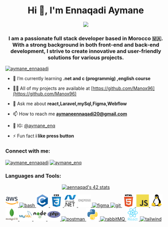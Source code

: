 <h1 align="center">Hi 👋, I'm Ennaqadi Aymane</h1>
<div id="header" align="center">
  <img src="https://media.giphy.com/media/v1.Y2lkPTc5MGI3NjExa3UzMTUwdmNhaDF6dTY2dDVhcDY3emt4am1id290MDc2eG50eG9qeiZlcD12MV9pbnRlcm5hbF9naWZfYnlfaWQmY3Q9Zw/yBvndlpq8aCvS/giphy.gif" width="500"/>
</div>

<h3 align="center">I am a passionate full stack developer based in Morocco 🇲🇦. With a strong background in both front-end and back-end development, I strive to create innovative and user-friendly solutions for various projects.</h3>
<p align="left"> <a href="https://twitter.com/aymaneennaqadi" target="blank"><img src="https://img.shields.io/twitter/follow/aymaneennaqadi?logo=twitter&style=for-the-badge" alt="aymane_ennaqadi" /></a> </p>

- 🌱 I’m currently learning **.net and c (programmig) ,english course**

- 👨‍💻 All of my projects are available at [https://github.com/Manox96](https://github.com/Manox96)

- 💬 Ask me about **react,Laravel,mySql,Figma,Webflow**

- 📫 How to reach me **aymaneennaqadi20@gmail.com**

- 📄 IG: [@aymane_enq](https://www.instagram.com/aymane_enq/)

- ⚡ Fun fact **i like press button**

<h3 align="left">Connect with me:</h3>
<p align="left">
<a href="https://twitter.com/aymaneennaqadi" target="blank"><img align="center" src="https://raw.githubusercontent.com/rahuldkjain/github-profile-readme-generator/master/src/images/icons/Social/twitter.svg" alt="aymane_ennaqadi" height="30" width="40" /></a>
<a href="https://instagram.com/aymane_enq" target="blank"><img align="center" src="https://raw.githubusercontent.com/rahuldkjain/github-profile-readme-generator/master/src/images/icons/Social/instagram.svg" alt="aymane_enq" height="30" width="40" /></a>
</p>

<h3 align="left">Languages and Tools:</h3>

<div align="center">
  <a href="https://github.com/oakoudad/badge42"><img src="https://badge.mediaplus.ma/binary/aennaqad" alt="aennaqad's 42 stats" /></a>
</div>

<p align="left"> <a href="https://aws.amazon.com" target="_blank" rel="noreferrer"> <img src="https://raw.githubusercontent.com/devicons/devicon/master/icons/amazonwebservices/amazonwebservices-original-wordmark.svg" alt="aws" width="40" height="40"/> </a> <a href="https://www.gnu.org/software/bash/" target="_blank" rel="noreferrer"> <img src="https://www.vectorlogo.zone/logos/gnu_bash/gnu_bash-icon.svg" alt="bash" width="40" height="40"/> </a> <a href="https://www.cprogramming.com/" target="_blank" rel="noreferrer"> <img src="https://raw.githubusercontent.com/devicons/devicon/master/icons/c/c-original.svg" alt="c" width="40" height="40"/> </a> <a href="https://www.w3schools.com/css/" target="_blank" rel="noreferrer"> <img src="https://raw.githubusercontent.com/devicons/devicon/master/icons/css3/css3-original-wordmark.svg" alt="css3" width="40" height="40"/> </a> <a href="https://dotnet.microsoft.com/" target="_blank" rel="noreferrer"> <img src="https://raw.githubusercontent.com/devicons/devicon/master/icons/dot-net/dot-net-original-wordmark.svg" alt="dotnet" width="40" height="40"/> </a> <a href="https://expressjs.com" target="_blank" rel="noreferrer"> <img src="https://raw.githubusercontent.com/devicons/devicon/master/icons/express/express-original-wordmark.svg" alt="express" width="40" height="40"/> </a> <a href="https://www.figma.com/" target="_blank" rel="noreferrer"> <img src="https://www.vectorlogo.zone/logos/figma/figma-icon.svg" alt="figma" width="40" height="40"/> </a> <a href="https://git-scm.com/" target="_blank" rel="noreferrer"> <img src="https://www.vectorlogo.zone/logos/git-scm/git-scm-icon.svg" alt="git" width="40" height="40"/> </a> <a href="https://www.w3.org/html/" target="_blank" rel="noreferrer"> <img src="https://raw.githubusercontent.com/devicons/devicon/master/icons/html5/html5-original-wordmark.svg" alt="html5" width="40" height="40"/> </a> <a href="https://developer.mozilla.org/en-US/docs/Web/JavaScript" target="_blank" rel="noreferrer"> <img src="https://raw.githubusercontent.com/devicons/devicon/master/icons/javascript/javascript-original.svg" alt="javascript" width="40" height="40"/> </a> <a href="https://www.linux.org/" target="_blank" rel="noreferrer"> <img src="https://raw.githubusercontent.com/devicons/devicon/master/icons/linux/linux-original.svg" alt="linux" width="40" height="40"/> </a> <a href="https://www.mongodb.com/" target="_blank" rel="noreferrer"> <img src="https://raw.githubusercontent.com/devicons/devicon/master/icons/mongodb/mongodb-original-wordmark.svg" alt="mongodb" width="40" height="40"/> </a> <a href="https://www.mysql.com/" target="_blank" rel="noreferrer"> <img src="https://raw.githubusercontent.com/devicons/devicon/master/icons/mysql/mysql-original-wordmark.svg" alt="mysql" width="40" height="40"/> </a> <a href="https://nodejs.org" target="_blank" rel="noreferrer"> <img src="https://raw.githubusercontent.com/devicons/devicon/master/icons/nodejs/nodejs-original-wordmark.svg" alt="nodejs" width="40" height="40"/> </a> <a href="https://www.php.net" target="_blank" rel="noreferrer"> <img src="https://raw.githubusercontent.com/devicons/devicon/master/icons/php/php-original.svg" alt="php" width="40" height="40"/> </a> <a href="https://postman.com" target="_blank" rel="noreferrer"> <img src="https://www.vectorlogo.zone/logos/getpostman/getpostman-icon.svg" alt="postman" width="40" height="40"/> </a> <a href="https://www.python.org" target="_blank" rel="noreferrer"> <img src="https://raw.githubusercontent.com/devicons/devicon/master/icons/python/python-original.svg" alt="python" width="40" height="40"/> </a> <a href="https://www.rabbitmq.com" target="_blank" rel="noreferrer"> <img src="https://www.vectorlogo.zone/logos/rabbitmq/rabbitmq-icon.svg" alt="rabbitMQ" width="40" height="40"/> </a> <a href="https://reactjs.org/" target="_blank" rel="noreferrer"> <img src="https://raw.githubusercontent.com/devicons/devicon/master/icons/react/react-original-wordmark.svg" alt="react" width="40" height="40"/> </a> <a href="https://tailwindcss.com/" target="_blank" rel="noreferrer"> <img src="https://www.vectorlogo.zone/logos/tailwindcss/tailwindcss-icon.svg" alt="tailwind" width="40" height="40"/> </a> </p>
